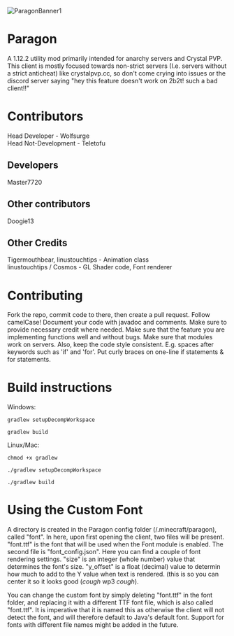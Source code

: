![ParagonBanner1](https://user-images.githubusercontent.com/85251388/154859895-65627d8d-0753-43ea-91c4-d8c092e478c3.png)

# Paragon
A 1.12.2 utility mod primarily intended for anarchy servers and Crystal PVP.
This client is mostly focused towards non-strict servers (I.e. servers without a strict anticheat) like
crystalpvp.cc, so don't come crying into issues or the discord server saying "hey this feature 
doesn't work on 2b2t! such a bad client!!"

# Contributors
Head Developer - Wolfsurge <br>
Head Not-Development - Teletofu

## Developers
Master7720

## Other contributors
Doogie13

## Other Credits
Tigermouthbear, linustouchtips - Animation class <br>
linustouchtips / Cosmos - GL Shader code, Font renderer

# Contributing
Fork the repo, commit code to there, then create a pull request.
Follow camelCase! Document your code with javadoc and comments.
Make sure to provide necessary credit where needed. Make sure that
the feature you are implementing functions well and without bugs.
Make sure that modules work on servers. Also, keep the code style 
consistent. E.g. spaces after keywords such as 'if' and 'for'. Put
curly braces on one-line if statements & for statements.

# Build instructions
Windows:

`gradlew setupDecompWorkspace`

`gradlew build`

Linux/Mac:

`chmod +x gradlew`

`./gradlew setupDecompWorkspace`

`./gradlew build`

# Using the Custom Font
A directory is created in the Paragon config folder (/.minecraft/paragon), called "font". In here, upon first opening the client, two files will be present.
"font.ttf" is the font that will be used when the Font module is enabled. The second file is "font_config.json". Here you can find a couple of font rendering
settings. "size" is an integer (whole number) value that determines the font's size. "y_offset" is a float (decimal) value to determin how much to add to the Y value when text is rendered. (this is so you can center it so it looks good (*cough* wp3 *cough*).

You can change the custom font by simply deleting "font.ttf" in the font folder, and replacing it with a different TTF font file, which is also called "font.ttf". It is
imperative that it is named this as otherwise the client will not detect the font, and will therefore default to Java's default font. Support for fonts with different file names might be added in the future.
